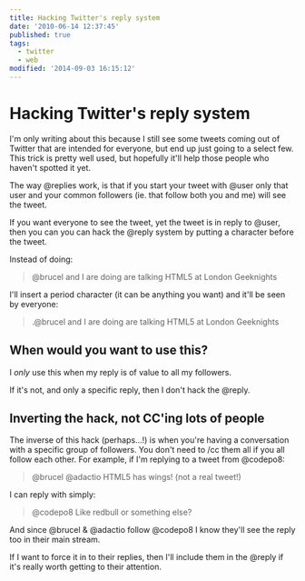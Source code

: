 ```yaml
---
title: Hacking Twitter's reply system
date: '2010-06-14 12:37:45'
published: true
tags:
  - twitter
  - web
modified: '2014-09-03 16:15:12'
---
```

# Hacking Twitter's reply system

I'm only writing about this because I still see some tweets coming out of Twitter that are intended for everyone, but end up just going to a select few. This trick is pretty well used, but hopefully it'll help those people who haven't spotted it yet.

<!--more-->

The way @replies work, is that if you start your tweet with @user only that user and your common followers (ie. that follow both you and me) will see the tweet.

If you want everyone to see the tweet, yet the tweet is in reply to @user, then you can you can hack the @reply system by putting a character before the tweet.

Instead of doing:

> @brucel and I are doing are talking HTML5 at London Geeknights

I'll insert a period character (it can be anything you want) and it'll be seen by everyone:

> .@brucel and I are doing are talking HTML5 at London Geeknights

## When would you want to use this? 

I *only* use this when my reply is of value to all my followers. 

If it's not, and only a specific reply, then I don't hack the @reply.

## Inverting the hack, not CC'ing lots of people

The inverse of this hack (perhaps...!) is when you're having a conversation with a specific group of followers. You don't need to /cc them all if you all follow each other.  For example, if I'm replying to a tweet from @codepo8:

> @brucel @adactio HTML5 has wings! (not a real tweet!)

I can reply with simply:

> @codepo8 Like redbull or something else?

And since @brucel & @adactio follow @codepo8 I know they'll see the reply too in their main stream.  

If I want to force it in to their replies, then I'll include them in the @reply if it's really worth getting to their attention.
